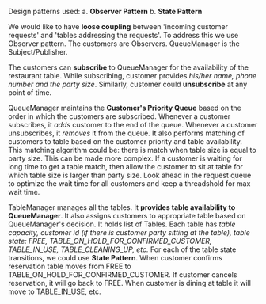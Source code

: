
Design patterns used:
a. **Observer Pattern**
b. **State Pattern**

We would like to have **loose coupling** between 'incoming customer requests' and 'tables addressing the requests'.
To address this we use Observer pattern. The customers are Observers. QueueManager is the Subject/Publisher.

The customers can **subscribe** to QueueManager for the availability of the restaurant table.  While subscribing, customer provides _his/her name, phone number and the party size_. Similarly, customer could **unsubscribe** at any point of time.

QueueManager maintains the **Customer's Priority Queue** based on the order in which the customers are subscribed. Whenever a customer subscribes, it _adds_ customer to the end of the queue. Whenever a customer unsubscribes, it _removes_ it from the queue. It also performs matching of customers to table based on the customer priority and table availability. This matching algorithm could be: there is match when table size is equal to party size. This can be made more complex. If a customer is waiting for long time to get a table match, then allow the customer to sit at table for which table size is larger than party size. Look ahead in the request queue to optimize the wait time for all customers and keep a threadshold for max wait time.

TableManager manages all the tables. It **provides table availability to QueueManager**. It also assigns customers to appropriate table based on QueueManager's decision. It holds list of Tables. Each table has _table capacity, customer id (if there is customer party sitting at the table), table state: FREE, TABLE_ON_HOLD_FOR_CONFIRMED_CUSTOMER, TABLE_IN_USE, TABLE_CLEANING_UP, etc._
For each of the table state transitions, we could use **State Pattern**. When customer confirms reservation table moves from FREE to TABLE_ON_HOLD_FOR_CONFIRMED_CUSTOMER. If customer cancels reservation, it will go back to FREE. When customer is dining at table it will move to TABLE_IN_USE, etc.
